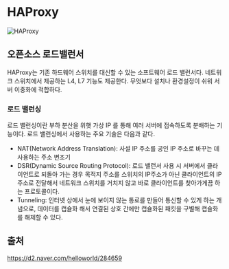 # HAProxy

![HAProxy](https://findstar.pe.kr/images/posts/haproxy/haproxy-logo.png)

## 오픈소스 로드밸런서

HAProxy는 기존 하드웨어 스위치를 대신할 수 있는 소프트웨어 로드 밸런서다. 네트워크 스위치에서 제공하는 L4, L7 기능도 제공한다.
무엇보다 설치나 환경설정이 쉬워 서버 이중화에 적합하다.

### 로드 밸런싱

로드 밸런싱이란 부하 분산을 위햇 가상 IP 를 통해 여러 서버에 접속하도록 분배하는 기능이다.
로드 밸런싱에서 사용하는 주요 기술은 다음과 같다.

- NAT(Network Address Translation): 사설 IP 주소를 공인 IP 주소로 바꾸는 데 사용하는 주소 변조기
- DSR(Dynamic Source Routing Protocol): 로드 밸런서 사용 시 서버에서 클라이언트로 되돌아 가는 경우 목적지 주소를
스위치의 IP주소가 아닌 클라이언트의 IP 주소로 전달해서 네트워크 스위치를 거치지 않고 바로 클라이언트를 찾아가게끔 하는 프로토콜이다.
- Tunneling: 인터넷 상에서 눈에 보이지 않는 통로를 만들어 통신할 수 있게 하는 개념으로, 데이터를 캡슐화 해서 연결된 상호 간에만
캡슐화된 패킷을 구별해 캡슐화를 해제할 수 있다.

## 출처

https://d2.naver.com/helloworld/284659